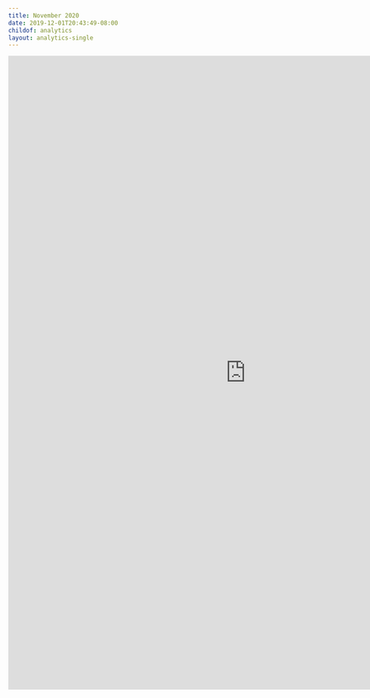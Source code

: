 ```yaml
---
title: November 2020
date: 2019-12-01T20:43:49-08:00
childof: analytics
layout: analytics-single
---
```

<iframe width="960" height="1280" src="https://datastudio.google.com/embed/reporting/1h3xwJ8Kep6l5rUBg13VnP0akWS8GRO6T/page/tPw8" frameborder="0" style="border:0" allowfullscreen></iframe>
